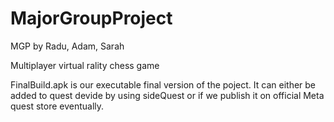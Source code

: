 # MajorGroupProject

MGP by Radu, Adam, Sarah

Multiplayer virtual rality chess game

FinalBuild.apk is our executable final version of the poject. It can either be added to quest devide by using sideQuest or if we publish it on official Meta quest store eventually.
